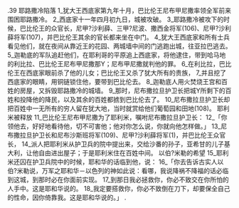 .39 
耶路撒冷陷落 
1_犹大王西底家第九年十月，巴比伦王尼布甲尼撒率领全军前来围困耶路撒冷。 2_西底家十一年四月初九日，城被攻破。 3_耶路撒冷被攻下的时候，巴比伦王的众官长，尼甲?沙利薛、三甲?尼波、撒西金将军(106)、尼甲?沙利薛将军(107)，并巴比伦王其余的官长都来坐在中门。 4_犹大王西底家和所有士兵看见他们，就在夜间从靠近王的花园、两城墙中间的门逃跑出城，往亚拉巴逃去。 5_迦勒底的军队追赶他们，在耶利哥的平原追上西底家，将他逮住，带到哈马地的利比拉、巴比伦王尼布甲尼撒那Y；尼布甲尼撒就判他的罪。 6_在利比拉，巴比伦王在西底家眼前杀了他的儿女；巴比伦王又杀了犹大所有的贵族， 7_并且挖了西底家的眼睛，用铜链锁住他，要带到巴比伦去。 8_迦勒底人用火焚烧王宫和百姓的房屋，又拆毁耶路撒冷的城墙。 9_那时，尼布撒拉旦护卫长把城Y所剩下的百姓和投降他的降民，以及其余的百姓都掳到巴比伦去了。 10_尼布撒拉旦护卫长却把百姓中一无所有的穷人留在犹大地，当时就赏给他们葡萄园和田地(108)。 
耶利米被释放 
11_巴比伦王尼布甲尼撒为了耶利米，嘱咐尼布撒拉旦护卫长： 12_「你领他去，好好地看待他，切不可害他；他对你怎么说，你就向他怎样做。」 13_尼布撒拉旦护卫长和尼布沙斯班将军(109)、尼甲?沙利薛将军(1)，并巴比伦王众官长， 14_派人把耶利米从护卫兵的院中提出来，交给沙番的孙子，亚希甘的儿子基大利，让他自由进出屋子；于是耶利米住在百姓中间。 
以伯?米勒的希望 
15_耶利米还囚在护卫兵院中的时候，耶和华的话临到他，说： 16_「你去告诉古实人以伯?米勒说，万军之耶和华－以色列的神如此说：看哪，我说降祸不降福的话必临到这城，到那时必在你面前实现。 17_到那日我必拯救你，你必不致交在你所怕的人手中。这是耶和华说的。 18_我定要搭救你，你必不致倒在刀下，却要保全自己的性命，因你倚靠我。这是耶和华说的。」 
.